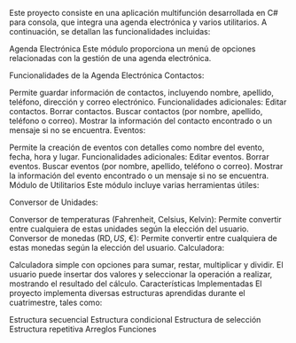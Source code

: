 Este proyecto consiste en una aplicación multifunción desarrollada en C# para consola, que integra una agenda electrónica y varios utilitarios. A continuación, se detallan las funcionalidades incluidas:

Agenda Electrónica
Este módulo proporciona un menú de opciones relacionadas con la gestión de una agenda electrónica.

Funcionalidades de la Agenda Electrónica
Contactos:

Permite guardar información de contactos, incluyendo nombre, apellido, teléfono, dirección y correo electrónico.
Funcionalidades adicionales:
Editar contactos.
Borrar contactos.
Buscar contactos (por nombre, apellido, teléfono o correo).
Mostrar la información del contacto encontrado o un mensaje si no se encuentra.
Eventos:

Permite la creación de eventos con detalles como nombre del evento, fecha, hora y lugar.
Funcionalidades adicionales:
Editar eventos.
Borrar eventos.
Buscar eventos (por nombre, apellido, teléfono o correo).
Mostrar la información del evento encontrado o un mensaje si no se encuentra.
Módulo de Utilitarios
Este módulo incluye varias herramientas útiles:

Conversor de Unidades:

Conversor de temperaturas (Fahrenheit, Celsius, Kelvin):
Permite convertir entre cualquiera de estas unidades según la elección del usuario.
Conversor de monedas (RD$, US$, €):
Permite convertir entre cualquiera de estas monedas según la elección del usuario.
Calculadora:

Calculadora simple con opciones para sumar, restar, multiplicar y dividir.
El usuario puede insertar dos valores y seleccionar la operación a realizar, mostrando el resultado del cálculo.
Características Implementadas
El proyecto implementa diversas estructuras aprendidas durante el cuatrimestre, tales como:

Estructura secuencial
Estructura condicional
Estructura de selección
Estructura repetitiva
Arreglos
Funciones
